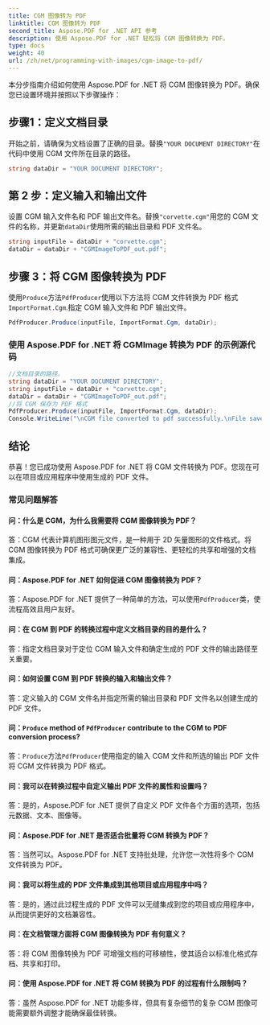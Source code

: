 ```yaml
---
title: CGM 图像转为 PDF
linktitle: CGM 图像转为 PDF
second_title: Aspose.PDF for .NET API 参考
description: 使用 Aspose.PDF for .NET 轻松将 CGM 图像转换为 PDF。
type: docs
weight: 40
url: /zh/net/programming-with-images/cgm-image-to-pdf/
---
```

本分步指南介绍如何使用 Aspose.PDF for .NET 将 CGM 图像转换为 PDF。确保您已设置环境并按照以下步骤操作：

## 步骤1：定义文档目录

开始之前，请确保为文档设置了正确的目录。替换`"YOUR DOCUMENT DIRECTORY"`在代码中使用 CGM 文件所在目录的路径。

```csharp
string dataDir = "YOUR DOCUMENT DIRECTORY";
```

## 第 2 步：定义输入和输出文件

设置 CGM 输入文件名和 PDF 输出文件名。替换`"corvette.cgm"`用您的 CGM 文件的名称，并更新`dataDir`使用所需的输出目录和 PDF 文件名。

```csharp
string inputFile = dataDir + "corvette.cgm";
dataDir = dataDir + "CGMImageToPDF_out.pdf";
```

## 步骤 3：将 CGM 图像转换为 PDF

使用`Produce`方法`PdfProducer`使用以下方法将 CGM 文件转换为 PDF 格式`ImportFormat.Cgm`.指定 CGM 输入文件和 PDF 输出文件。

```csharp
PdfProducer.Produce(inputFile, ImportFormat.Cgm, dataDir);
```

### 使用 Aspose.PDF for .NET 将 CGMImage 转换为 PDF 的示例源代码 
```csharp
//文档目录的路径。
string dataDir = "YOUR DOCUMENT DIRECTORY";
string inputFile = dataDir + "corvette.cgm";
dataDir = dataDir + "CGMImageToPDF_out.pdf";
//将 CGM 保存为 PDF 格式
PdfProducer.Produce(inputFile, ImportFormat.Cgm, dataDir);
Console.WriteLine("\nCGM file converted to pdf successfully.\nFile saved at " + dataDir); 
```

## 结论

恭喜！您已成功使用 Aspose.PDF for .NET 将 CGM 文件转换为 PDF。您现在可以在项目或应用程序中使用生成的 PDF 文件。

### 常见问题解答

#### 问：什么是 CGM，为什么我需要将 CGM 图像转换为 PDF？

答：CGM 代表计算机图形图元文件，是一种用于 2D 矢量图形的文件格式。将 CGM 图像转换为 PDF 格式可确保更广泛的兼容性、更轻松的共享和增强的文档集成。

#### 问：Aspose.PDF for .NET 如何促进 CGM 图像转换为 PDF？

答：Aspose.PDF for .NET 提供了一种简单的方法，可以使用`PdfProducer`类，使流程高效且用户友好。

#### 问：在 CGM 到 PDF 的转换过程中定义文档目录的目的是什么？

答：指定文档目录对于定位 CGM 输入文件和确定生成的 PDF 文件的输出路径至关重要。

#### 问：如何设置 CGM 到 PDF 转换的输入和输出文件？

答：定义输入的 CGM 文件名并指定所需的输出目录和 PDF 文件名以创建生成的 PDF 文件。

#### 问：`Produce` method of `PdfProducer` contribute to the CGM to PDF conversion process?

答：`Produce`方法`PdfProducer`使用指定的输入 CGM 文件和所选的输出 PDF 文件将 CGM 文件转换为 PDF 格式。

#### 问：我可以在转换过程中自定义输出 PDF 文件的属性和设置吗？

答：是的，Aspose.PDF for .NET 提供了自定义 PDF 文件各个方面的选项，包括元数据、文本、图像等。

#### 问：Aspose.PDF for .NET 是否适合批量将 CGM 转换为 PDF？

答：当然可以。Aspose.PDF for .NET 支持批处理，允许您一次性将多个 CGM 文件转换为 PDF。

#### 问：我可以将生成的 PDF 文件集成到其他项目或应用程序中吗？

答：是的，通过此过程生成的 PDF 文件可以无缝集成到您的项目或应用程序中，从而提供更好的文档兼容性。

#### 问：在文档管理方面将 CGM 图像转换为 PDF 有何意义？

答：将 CGM 图像转换为 PDF 可增强文档的可移植性，使其适合以标准化格式存档、共享和打印。

#### 问：使用 Aspose.PDF for .NET 将 CGM 转换为 PDF 的过程有什么限制吗？

答：虽然 Aspose.PDF for .NET 功能多样，但具有复杂细节的复杂 CGM 图像可能需要额外调整才能确保最佳转换。